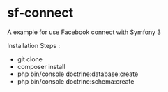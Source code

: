 sf-connect
==========

A example for use Facebook connect with Symfony 3


Installation Steps : 
- git clone 
- composer install
- php bin/console doctrine:database:create
- php bin/console doctrine:schema:create